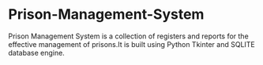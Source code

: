 # Prison-Management-System
Prison Management System is a collection of registers and reports for the effective management of prisons.It is built using Python Tkinter and SQLITE database engine.
